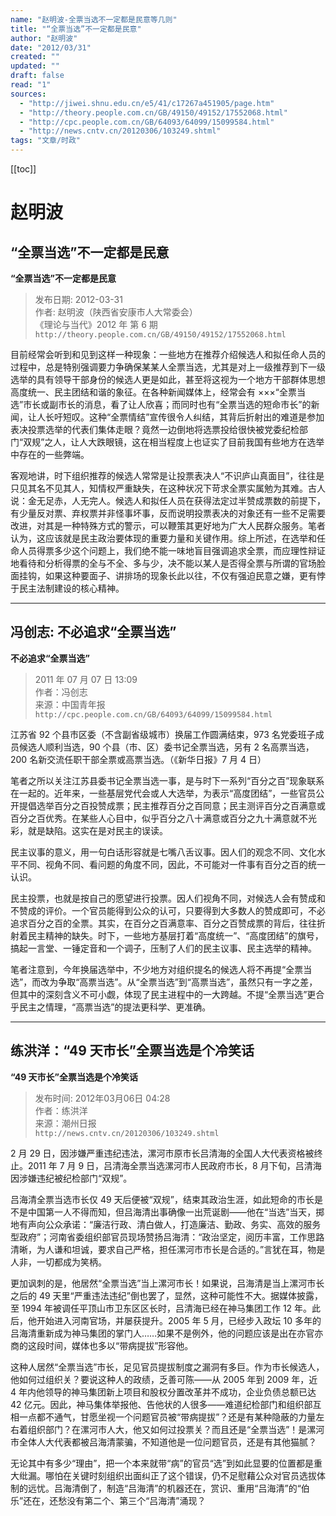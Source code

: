 ```yaml
---
name: "赵明波-全票当选不一定都是民意等几则"
title: "“全票当选”不一定都是民意"
author: "赵明波"
date: "2012/03/31"
created: ""
updated: ""
draft: false
read: "1"
sources:
  - "http://jiwei.shnu.edu.cn/e5/41/c17267a451905/page.htm"
  - "http://theory.people.com.cn/GB/49150/49152/17552068.html"
  - "http://cpc.people.com.cn/GB/64093/64099/15099584.html"
  - "http://news.cntv.cn/20120306/103249.shtml"
tags: "文章/时政"
---
```


[[toc]]

# 赵明波

## “全票当选”不一定都是民意

**“全票当选”不一定都是民意**

> 发布日期: 2012-03-31  
> 作者: 赵明波（陕西省安康市人大常委会）  
> 《理论与当代》2012 年 第 6 期  
> `http://theory.people.com.cn/GB/49150/49152/17552068.html`  

目前经常会听到和见到这样一种现象：一些地方在推荐介绍候选人和拟任命人员的过程中，总是特别强调要力争确保某某人全票当选，尤其是对上一级推荐到下一级选举的具有领导干部身份的候选人更是如此，甚至将这视为一个地方干部群体思想高度统一、民主团结和谐的象征。在各种新闻媒体上，经常会有 ×××“全票当选”市长或副市长的消息，看了让人欣喜；而同时也有“全票当选的短命市长”的新闻，让人长吁短叹。这种“全票情结”宣传很令人纠结，其背后折射出的难道是参加表决投票选举的代表们集体走眼？竟然一边倒地将选票投给很快被党委纪检部门“双规”之人，让人大跌眼镜，这在相当程度上也证实了目前我国有些地方在选举中存在的一些弊端。

客观地讲，时下组织推荐的候选人常常是让投票表决人“不识庐山真面目”，往往是只见其名不见其人，知情权严重缺失，在这种状况下苛求全票实属勉为其难。古人说：金无足赤，人无完人。候选人和拟任人员在获得法定过半赞成票数的前提下，有少量反对票、弃权票并非怪事坏事，反而说明投票表决的对象还有一些不足需要改进，对其是一种特殊方式的警示，可以鞭策其更好地为广大人民群众服务。笔者认为，这应该就是民主政治要体现的重要力量和关键作用。综上所述，在选举和任命人员得票多少这个问题上，我们绝不能一味地盲目强调追求全票，而应理性辩证地看待和分析得票的全与不全、多与少，决不能以某人是否得全票与所谓的官场脸面挂钩，如果这种要面子、讲排场的现象长此以往，不仅有强迫民意之嫌，更有悖于民主法制建设的核心精神。

---

## 冯创志: 不必追求“全票当选”

**不必追求“全票当选”**

> 2011 年 07 月 07 日 13:09  
> 作者：冯创志  
> 来源：中国青年报  
> `http://cpc.people.com.cn/GB/64093/64099/15099584.html`  

江苏省 92 个县市区委（不含副省级城市）换届工作圆满结束，973 名党委班子成员候选人顺利当选，90 个县（市、区）委书记全票当选，另有 2 名高票当选，200 名新交流任职干部全票或高票当选。（《新华日报》7 月 4 日）

笔者之所以关注江苏县委书记全票当选一事，是与时下一系列“百分之百”现象联系在一起的。近年来，一些基层党代会或人大选举，为表示“高度团结”，一些官员公开提倡选举百分之百投赞成票；民主推荐百分之百同意；民主测评百分之百满意或百分之百优秀。在某些人心目中，似乎百分之八十满意或百分之九十满意就不光彩，就是缺陷。这实在是对民主的误读。

民主议事的意义，用一句白话形容就是七嘴八舌议事。因人们的观念不同、文化水平不同、视角不同、看问题的角度不同，因此，不可能对一件事有百分之百的统一认识。

民主投票，也就是按自己的愿望进行投票。因人们视角不同，对候选人会有赞成和不赞成的评价。一个官员能得到公众的认可，只要得到大多数人的赞成即可，不必追求百分之百的全票。其实，在百分之百满意率、百分之百赞成票的背后，往往折射着民主精神的缺失。时下，一些地方基层打着“高度统一”、“高度团结”的旗号，搞起一言堂、一锤定音和一个调子，压制了人们的民主议事、民主选举的精神。

笔者注意到，今年换届选举中，不少地方对组织提名的候选人将不再提“全票当选”，而改为争取“高票当选”。从“全票当选”到“高票当选”，虽然只有一字之差，但其中的深刻含义不可小觑，体现了民主进程中的一大跨越。不提“全票当选”更合乎民主之情理，“高票当选”的提法更科学、更准确。

---

## 练洪洋：“49 天市长”全票当选是个冷笑话

**“49 天市长”全票当选是个冷笑话**

> 发布时间: 2012年03月06日 04:28   
> 作者：练洪洋  
> 来源：潮州日报  
> `http://news.cntv.cn/20120306/103249.shtml`  

2 月 29 日，因涉嫌严重违纪违法，漯河市原市长吕清海的全国人大代表资格被终止。2011 年 7 月 9 日，吕清海全票当选漯河市人民政府市长，8 月下旬，吕清海因涉嫌违纪被纪检部门“双规”。

吕海清全票当选市长仅 49 天后便被“双规”，结束其政治生涯，如此短命的市长是不是中国第一人不得而知，但吕海清出事确像一出荒诞剧——他在“当选”当天，掷地有声向公众承诺：“廉洁行政、清白做人，打造廉洁、勤政、务实、高效的服务型政府”；河南省委组织部官员现场赞扬吕海清：“政治坚定，阅历丰富，工作思路清晰，为人谦和坦诚，要求自己严格，担任漯河市市长是合适的。”言犹在耳，物是人非，一切都成为笑柄。

更加讽刺的是，他居然“全票当选”当上漯河市长！如果说，吕海清是当上漯河市长之后的 49 天里“严重违法违纪”倒也罢了，显然，这种可能性不大。据媒体披露，至 1994 年被调任平顶山市卫东区区长时，吕清海已经在神马集团工作 12 年。此后，他开始进入河南官场，并屡获提升。2005 年 5 月，已经步入政坛 10 多年的吕海清重新成为神马集团的掌门人……如果不是例外，他的问题应该是出在亦官亦商的这段时间，媒体也多以“带病提拔”形容他。

这种人居然“全票当选”市长，足见官员提拔制度之漏洞有多巨。作为市长候选人，他如何过组织关？要说这种人的政绩，乏善可陈——从 2005 年到 2009 年，近 4 年内他领导的神马集团新上项目和股权分置改革并不成功，企业负债总额已达 42 亿元。因此，神马集体举报他、告他状的人很多——难道纪检部门和组织部互相一点都不通气，甘愿坐视一个问题官员被“带病提拔”？还是有某种隐蔽的力量左右着组织部门？在漯河市人大，他又如何过投票关？而且还是“全票当选”！是漯河市全体人大代表都被吕海清蒙骗，不知道他是一位问题官员，还是有其他猫腻？

无论其中有多少“理由”，把一个本来就带“病”的官员“选”到如此显要的位置都是重大纰漏。哪怕在关键时刻组织出面纠正了这个错误，仍不足慰藉公众对官员选拔体制的远忧。吕海清倒了，制造“吕海清”的机器还在，赏识、重用“吕海清”的“伯乐”还在，还愁没有第二个、第三个“吕海清”涌现？
